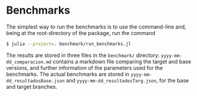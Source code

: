 # Benchmarks

The simplest way to run the benchmarks is to use the command-line
and, being at the root-directory of the package, run the command
```bash
$ julia --project=. benchmark/run_benchmarks.jl
```

The results are stored in three files in the `benchmark/` directory:
`yyyy-mm-dd_comparacion.md` contains a markdown file comparing the
target and base versions, and further information of the parameters
used for the benchmarks. The actual benchmarks are stored in
`yyyy-mm-dd_resultadosBase.json` and `yyyy-mm-dd_resultadosTarg.json`,
for the base and target branches.
